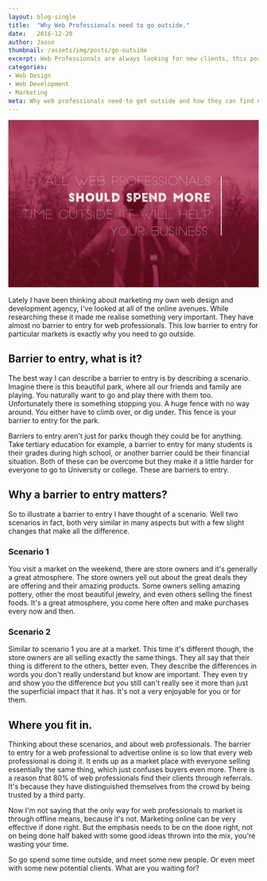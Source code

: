 ```yaml
---
layout: blog-single
title:  "Why Web Professionals need to go outside."
date:   2016-12-20
author: Jason
thumbnail: /assets/img/posts/go-outside
excerpt: Web Professionals are always looking for new clients, this post explains why.
categories:
- Web Design
- Web Development
- Marketing
meta: Why web professionals need to get outside and how they can find new clients as they do so. From Jason M Design.
---
```


![Get Outside](/assets/img/posts/go-outside.jpg)

Lately I have been thinking about marketing my own web design and development agency, I've looked at all of the online avenues. While researching these it made me realise something very important. They have almost no barrier to entry for web professionals. This low barrier to entry for particular markets is exactly why you need to go outside.

## Barrier to entry, what is it?
The best way I can describe a barrier to entry is by describing a scenario. Imagine there is this beautiful park, where all our friends and family are playing. You naturally want to go and play there with them too. Unfortunately there is something stopping you. A huge fence with no way around. You either have to climb over, or dig under. This fence is your barrier to entry for the park.

Barriers to entry aren't just for parks though they could be for anything. Take tertiary education for example, a barrier to entry for many students is their grades during high school, or another barrier could be their financial situation. Both of these can be overcome but they make it a little harder for everyone to go to University or college. These are barriers to entry.

## Why a barrier to entry matters?
So to illustrate a barrier to entry I have thought of a scenario. Well two scenarios in fact, both very similar in many aspects but with a few slight changes that make all the difference.

### Scenario 1
You visit a market on the weekend, there are store owners and it's generally a great atmosphere. The store owners yell out about the great deals they are offering and their amazing products. Some owners selling amazing pottery, other the most beautiful jewelry, and even others selling the finest foods. It's a great atmosphere, you come here often and make purchases every now and then.

### Scenario 2
Similar to scenario 1 you are at a market. This time it's different though, the store owners are all selling exactly the same things. They all say that their thing is different to the others, better even. They describe the differences in words you don't really understand but know are important. They even try and show you the difference but you still can't really see it more than just the superficial impact that it has. It's not a very enjoyable for you or for them.

## Where you fit in.
Thinking about these scenarios, and about web professionals. The barrier to entry for a web professional to advertise online is so low that every web professional is doing it. It ends up as a market place with everyone selling essentially the same thing, which just confuses buyers even more. There is a reason that 80% of web professionals find their clients through referrals. It's because they have distinguished themselves from the crowd by being trusted by a third party.

Now I'm not saying that the only way for web professionals to market is through offline means, because it's not. Marketing online can be very effective if done right. But the emphasis needs to be on the done right, not on being done half baked with some good ideas thrown into the mix, you're wasting your time.

So go spend some time outside, and meet some new people. Or even meet with some new potential clients. What are you waiting for?
